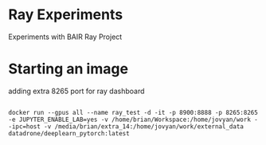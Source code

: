 # Ray Experiments

Experiments with BAIR Ray Project

# Starting an image

adding extra 8265 port for ray dashboard

```{bash}

docker run --gpus all --name ray_test -d -it -p 8900:8888 -p 8265:8265 -e JUPYTER_ENABLE_LAB=yes -v /home/brian/Workspace:/home/jovyan/work --ipc=host -v /media/brian/extra_14:/home/jovyan/work/external_data datadrone/deeplearn_pytorch:latest

```
